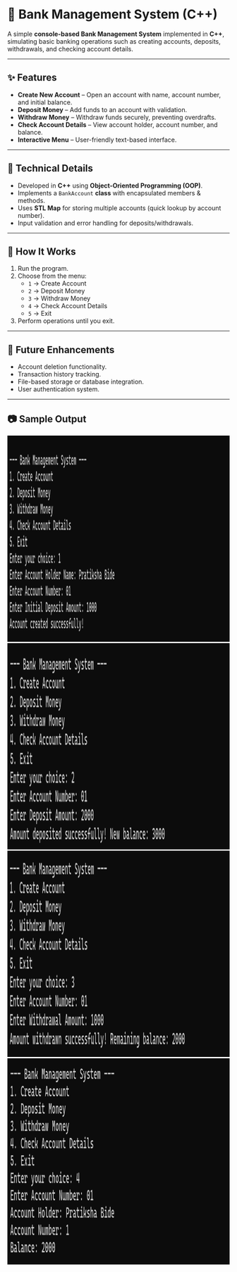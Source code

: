 # 🏦 Bank Management System (C++)

A simple **console-based Bank Management System** implemented in **C++**, simulating basic banking operations such as creating accounts, deposits, withdrawals, and checking account details.  

---

## ✨ Features
- **Create New Account** – Open an account with name, account number, and initial balance.  
- **Deposit Money** – Add funds to an account with validation.  
- **Withdraw Money** – Withdraw funds securely, preventing overdrafts.  
- **Check Account Details** – View account holder, account number, and balance.  
- **Interactive Menu** – User-friendly text-based interface.  

---

## 🔧 Technical Details
- Developed in **C++** using **Object-Oriented Programming (OOP)**.  
- Implements a `BankAccount` **class** with encapsulated members & methods.  
- Uses **STL Map** for storing multiple accounts (quick lookup by account number).  
- Input validation and error handling for deposits/withdrawals.  

---

## 📖 How It Works
1. Run the program.  
2. Choose from the menu:  
   - `1` → Create Account  
   - `2` → Deposit Money  
   - `3` → Withdraw Money  
   - `4` → Check Account Details  
   - `5` → Exit  
3. Perform operations until you exit.  

---

## 🚀 Future Enhancements
- Account deletion functionality.  
- Transaction history tracking.  
- File-based storage or database integration.  
- User authentication system.  

---

## 📷 Sample Output
<img width="1646" height="468" alt="img1" src="https://github.com/Pratiksha1244/Bank_Management_System/blob/main/output/img1.png" />
<img width="1646" height="468" alt="img1" src="https://github.com/Pratiksha1244/Bank_Management_System/blob/main/output/img2.png" />
<img width="1646" height="468" alt="img1" src="https://github.com/Pratiksha1244/Bank_Management_System/blob/main/output/img3.png" />
<img width="1646" height="468" alt="img1" src="https://github.com/Pratiksha1244/Bank_Management_System/blob/main/output/img4.png" />


